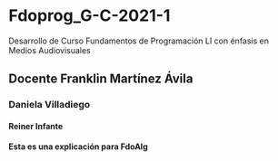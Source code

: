 # Fdoprog_G-C-2021-1
Desarrollo de Curso Fundamentos de Programación LI con énfasis en Medios Audiovisuales
## Docente Franklin Martínez Ávila
### Daniela Villadiego
#### Reiner Infante
#### Esta es una explicación para FdoAlg
